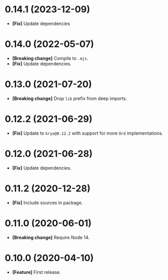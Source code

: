 # 0.14.1 (2023-12-09)

- **[Fix]** Update dependencies

# 0.14.0 (2022-05-07)

- **[Breaking change]** Compile to `.mjs`.
- **[Fix]** Update dependencies.

# 0.13.0 (2021-07-20)

- **[Breaking change]** Drop `lib` prefix from deep imports.

# 0.12.2 (2021-06-29)

- **[Fix]** Update to `kryo@0.12.2` with support for more `Ord` implementations.

# 0.12.0 (2021-06-28)

- **[Fix]** Update dependencies.

# 0.11.2 (2020-12-28)

- **[Fix]** Include sources in package.

# 0.11.0 (2020-06-01)

- **[Breaking change]** Require Node 14.

# 0.10.0 (2020-04-10)

- **[Feature]** First release.
